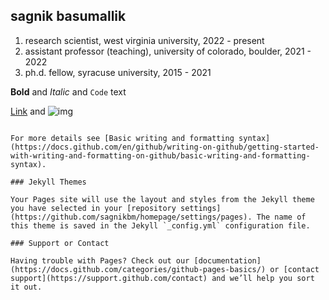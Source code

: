 ## sagnik basumallik

1. research scientist, west virginia university, 2022 - present
2. assistant professor (teaching), university of colorado, boulder, 2021 - 2022
3. ph.d. fellow, syracuse university, 2015 - 2021

**Bold** and _Italic_ and `Code` text

[Link](url) and ![img](/sagnikbm/homepage/Basumallik_Sagnik_h.png)
```

For more details see [Basic writing and formatting syntax](https://docs.github.com/en/github/writing-on-github/getting-started-with-writing-and-formatting-on-github/basic-writing-and-formatting-syntax).

### Jekyll Themes

Your Pages site will use the layout and styles from the Jekyll theme you have selected in your [repository settings](https://github.com/sagnikbm/homepage/settings/pages). The name of this theme is saved in the Jekyll `_config.yml` configuration file.

### Support or Contact

Having trouble with Pages? Check out our [documentation](https://docs.github.com/categories/github-pages-basics/) or [contact support](https://support.github.com/contact) and we’ll help you sort it out.
